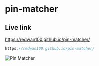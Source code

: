 # pin-matcher
## Live link
https://redwan100.github.io/pin-matcher/

```javascript
https://redwan100.github.io/pin-matcher/
```
![Pin Matcher](https://user-images.githubusercontent.com/78641603/222997073-ef677b53-3f32-4647-ae49-9a9ab29c2cbe.png)
